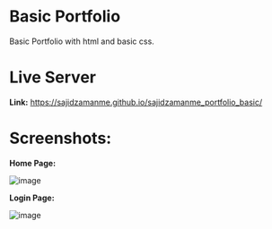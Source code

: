 # Basic Portfolio
Basic Portfolio with html and basic css. <br>
# Live Server 
<b>Link:</b> https://sajidzamanme.github.io/sajidzamanme_portfolio_basic/

# Screenshots:
<b>Home Page:</b>

![image](https://github.com/user-attachments/assets/0e35e857-7465-4c2d-ac06-e0907c63d9ad)

<b>Login Page:</b>

![image](https://github.com/user-attachments/assets/9003c613-ee5d-4f92-96a6-fe701a3e7d21)
